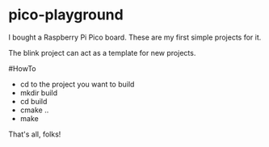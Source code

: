 # pico-playground

I bought a Raspberry Pi Pico board. These are my first simple projects for it.

The blink project can act as a template for new projects.

#HowTo

* cd to the project you want to build
* mkdir build
* cd build
* cmake ..
* make

That's all, folks!
